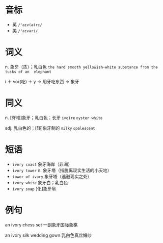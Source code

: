 # 音标

- 英 `/'aɪv(ə)rɪ/`
- 美 `/'aɪvəri/`

# 词义

n. 象牙（质）；乳白色
`the hard smooth yellowish-white substance from the tusks of an  elephant`



i ＋ vor(吃) ＋ y → 用牙吃东西 → 象牙

# 同义

n. [脊椎]象牙；乳白色；长牙
`ivoire` `oyster white`

adj. 乳白色的；[轻]象牙制的
`milky` `opalescent`

# 短语

- `ivory coast` 象牙海岸（非洲）
- `ivory tower` n. 象牙塔（指脱离现实生活的小天地）
- `tower of ivory` 象牙塔（逃避现实之处）
- `ivory white` 象牙白；乳白色
- `ivory soap` [化]象牙皂

# 例句

an ivory chess set
一副象牙国际象棋

an ivory silk wedding gown
乳白色真丝婚纱


